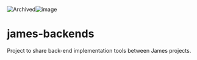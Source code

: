![Archived](https://img.shields.io/badge/Current_Status-archived-blue?style=flat)![image](https://user-images.githubusercontent.com/77721557/111802607-7a370a00-88ce-11eb-802a-142c24634f1e.png)

# james-backends
Project to share back-end implementation tools between James projects.
